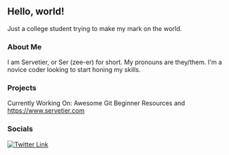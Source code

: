 ## Hello, world!
Just a college student trying to make my mark on the world.

### About Me
I am Servetier, or Ser (zee-er) for short. My pronouns are they/them. I'm a novice coder looking to start honing my skills.

### Projects
Currently Working On: Awesome Git Beginner Resources and https://www.servetier.com

### Socials
[![Twitter Link](https://img.shields.io/twitter/follow/servetier?style=social)](https://twitter.com/servetier/)
